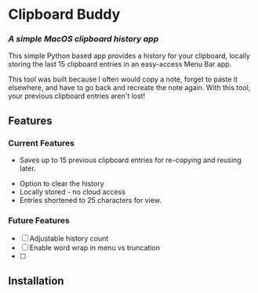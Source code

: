 # Clipboard Buddy

### _A simple MacOS clipboard history app_

This simple Python based app provides a history for your clipboard, locally storing the last 15 clipboard entries in an easy-access Menu Bar app. 

This tool was built because I often would copy a note, forget to paste it elsewhere, and have to go back and recreate the note again. With this tool, your previous clipboard entries aren't lost!
## Features
### Current Features
* Saves up to 15 previous clipboard entries for re-copying and reusing later.
- Option to clear the history
- Locally stored - no cloud access 
- Entries shortened to 25 characters for view.
### Future Features
- [ ] Adjustable history count
- [ ] Enable word wrap in menu vs truncation
- [ ] 

## Installation

